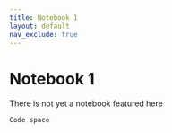 ```yaml
---
title: Notebook 1
layout: default
nav_exclude: true
---
```


# Notebook 1

There is not yet a notebook featured here

```python
Code space
```
